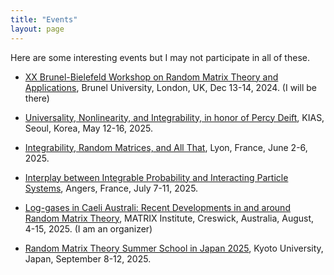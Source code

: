 ```yaml
---
title: "Events"
layout: page
---
```


Here are some interesting events but I may not participate in all of these.

- [XX Brunel-Bielefeld Workshop on Random Matrix Theory and Applications](https://www.brunel.ac.uk/news-and-events/events/2024/XX-Brunel-Bielefeld-Workshop-on-Random-Matrix-Theory-and-Applications), Brunel University, London, UK, Dec 13-14, 2024. (I will be there)

- [Universality, Nonlinearity, and Integrability, in honor of Percy Deift](https://sites.google.com/view/deift2025/home?authuser=0), KIAS, Seoul, Korea, May 12-16, 2025.

- [Integrability, Random Matrices, and All That](https://perso.ens-lyon.fr/alex.simon/PIICQ/PIICQ_2025.php), Lyon, France, June 2-6, 2025.

- [Interplay between Integrable Probability and Interacting Particle Systems](https://perso.ens-lyon.fr/alex.simon/PIICQ/PIICQ_2025.php), Angers, France, July 7-11, 2025.

- [Log-gases in Caeli Australi: Recent Developments in and around Random Matrix Theory](https://www.matrix-inst.org.au/events/log-gases-in-caeli-australi-recent-developments-in-and-around-random-matrix-theory/), MATRIX Institute, Creswick, Australia, August, 4-15, 2025. (I am an organizer)

- [Random Matrix Theory Summer School in Japan 2025](https://benoitcollins.github.io/rmt2025/), Kyoto University, Japan, September 8-12, 2025.
